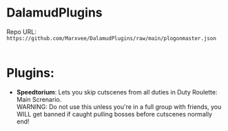 # DalamudPlugins
Repo URL: `https://github.com/Marxvee/DalamudPlugins/raw/main/plogonmaster.json`<br>
<br>
# Plugins:
- <b>Speedtorium</b>: Lets you skip cutscenes from all duties in Duty Roulette: Main Screnario.<br>
WARNING: Do not use this unless you're in a full group with friends, you WILL get banned if caught pulling bosses before cutscenes normally end!
